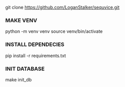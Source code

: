 git clone https://github.com/LoganStalker/sequvice.git

### **MAKE VENV**
python -m venv venv
source venv/bin/activate

### **INSTALL DEPENDECIES**
pip install -r requirements.txt

### **INIT DATABASE**
make init_db